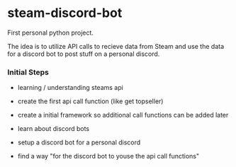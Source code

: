 # steam-discord-bot
First personal python project. <br>

The idea is to utilize API calls to recieve data from Steam and use the data for a discord bot to post stuff on a personal discord. 

### Initial Steps
- learning / understanding steams api
- create the first api call function (like get topseller)
- create a initial framework so additional call functions can be added later

- learn about discord bots
- setup a discord bot for a personal discord
- find a way "for the discord bot to youse the api call functions"
